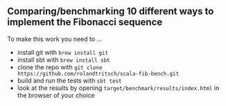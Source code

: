 ## Comparing/benchmarking 10 different ways to implement the Fibonacci sequence

To make this work you need to ...

* install git with `brew install git`
* install sbt with `brew install sbt`
* clone the repo with `git clone https://github.com/rolandtritsch/scala-fib-bench.git`
* build and run the tests with `sbt test`
* look at the results by opening `target/benchmark/results/index.html` in the browser of your choice